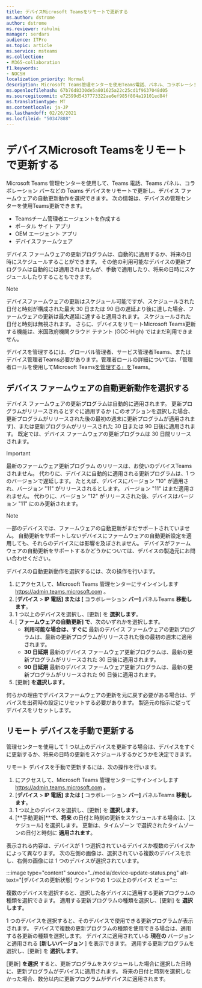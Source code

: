 ```yaml
---
title: デバイスMicrosoft Teamsをリモートで更新する
ms.author: dstrome
author: dstrome
ms.reviewer: rahulmi
manager: serdars
audience: ITPro
ms.topic: article
ms.service: msteams
ms.collection:
- M365-collaboration
f1.keywords:
- NOCSH
localization_priority: Normal
description: Microsoft Teams管理センターを使用Teams電話、パネル、コラボレーション バーをリモートTeams更新する
ms.openlocfilehash: 67b76d8330de5a801625a22c25cd1f9637048d05
ms.sourcegitcommit: e72599d5437773322ae6ef985f804a19101ed84f
ms.translationtype: MT
ms.contentlocale: ja-JP
ms.lasthandoff: 02/26/2021
ms.locfileid: "50347888"
---
```

# <a name="update-microsoft-teams-devices-remotely"></a>デバイスMicrosoft Teamsをリモートで更新する

Microsoft Teams 管理センターを使用して、Teams 電話、Teams パネル、コラボレーション バーなどの Teams デバイスをリモートで更新し、デバイス ファームウェアの自動更新動作を選択できます。 次の情報は、デバイスの管理センターを使用Teams更新できます。

- Teamsチーム管理者エージェントを作成する
- ポータル サイト アプリ
- OEM エージェント アプリ
- デバイスファームウェア

デバイス ファームウェアの更新プログラムは、自動的に適用するか、将来の日時にスケジュールすることができます。 その他の利用可能なデバイスの更新プログラムは自動的には適用されませんが、手動で適用したり、将来の日時にスケジュールしたりすることもできます。

> [!NOTE]
> デバイスファームウェアの更新はスケジュール可能ですが、スケジュールされた日付と時刻が構成された最大 30 日または 90 日の遅延より後に達した場合、ファームウェアの更新は最大遅延に達すると適用されます。 スケジュールされた日付と時刻は無視されます。 さらに、デバイスをリモートMicrosoft Teams更新する機能は、米国政府機関クラウド テナント (GCC-High) ではまだ利用できません。

デバイスを管理するには、グローバル管理者、サービス管理者Teams、またはデバイス管理者Teams必要があります。管理者ロールの詳細については、「管理者ロールを使用してMicrosoft Teams[を管理する」を](../using-admin-roles.md)Teams。

## <a name="choose-automatic-device-firmware-update-behavior"></a>デバイス ファームウェアの自動更新動作を選択する

デバイス ファームウェアの更新プログラムは自動的に適用されます。 更新プログラムがリリースされるとすぐに適用するか (このオプションを選択した場合、更新プログラムがリリースされた後の最初の週末に更新プログラムが適用されます)、または更新プログラムがリリースされた 30 日または 90 日後に適用されます。 既定では、デバイス ファームウェアの更新プログラムは 30 日間リリースされます。

> [!IMPORTANT]
> 最新のファームウェア更新プログラム のリリースは、お使いのデバイスTeamsされません。 代わりに、デバイスに自動的に適用される更新プログラムは、1 つのバージョンで遅延します。 たとえば、デバイスにバージョン "10" が適用され、バージョン "11" がリリースされるとします。 バージョン "11" はまだ適用されません。 代わりに、バージョン "12" がリリースされた後、デバイスはバージョン "11" にのみ更新されます。

> [!NOTE]
> 一部のデバイスでは、ファームウェアの自動更新がまだサポートされていません。 自動更新をサポートしないデバイスにファームウェアの自動更新設定を適用しても、それらのデバイスには影響を及ぼされません。 デバイスがファームウェアの自動更新をサポートするかどうかについては、デバイスの製造元にお問い合わせください。

デバイスの自動更新動作を選択するには、次の操作を行います。

1. にアクセスして、Microsoft Teams 管理センターにサインインします https://admin.teams.microsoft.com 。
2. [**デバイス**  >  **IP 電話] または [** コラボレーション **バー]** パネルTeams **移動します**。
3. 1 つ以上のデバイスを選択し、[更新] を **選択します**。
4. [ **ファームウェアの自動更新] で**、次のいずれかを選択します。
    - **利用可能な場合は、すぐに** 最新のデバイス ファームウェアの更新プログラムは、最新の更新プログラムがリリースされた後の最初の週末に適用されます。
    - **30 日延期** 最新のデバイス ファームウェア更新プログラムは、最新の更新プログラムがリリースされた 30 日後に適用されます。
    - **90 日延期** 最新のデバイス ファームウェア更新プログラムは、最新の更新プログラムがリリースされた 90 日後に適用されます。
5. [更新] **を選択します**。

何らかの理由でデバイスファームウェアの更新を元に戻す必要がある場合は、デバイスを出荷時の設定にリセットする必要があります。 製造元の指示に従ってデバイスをリセットします。  

## <a name="manually-update-remote-devices"></a>リモート デバイスを手動で更新する

管理センターを使用して 1 つ以上のデバイスを更新する場合は、デバイスをすぐに更新するか、将来の日時の更新をスケジュールするかどうかを決定できます。

リモート デバイスを手動で更新するには、次の操作を行います。

1. にアクセスして、Microsoft Teams 管理センターにサインインします https://admin.teams.microsoft.com 。
2. [**デバイス**  >  **IP 電話] または [** コラボレーション **バー]** パネルTeams **移動します**。
3. 1 つ以上のデバイスを選択し、[更新] を **選択します**。
4. [**手動更新]****で、将来** の日付と時刻の更新をスケジュールする場合は、[スケジュール] を選択します。 更新は、タイムゾーン で選択されたタイムゾーンの日付と時刻に **適用されます**。

表示される内容は、デバイスが 1 つ選択されているデバイスか複数のデバイスかによって異なります。 次の左側の画像は、選択されている複数のデバイスを示し、右側の画像には 1 つのデバイスが選択されています。

:::image type="content" source="../media/device-update-status.png" alt-text="[デバイスの更新状態] ウィンドウの 1 つ以上のデバイス ビュー":::

複数のデバイスを選択すると、選択した各デバイスに適用する更新プログラムの種類を選択できます。 適用する更新プログラムの種類を選択し、[更新] を **選択します**。

1 つのデバイスを選択すると、そのデバイスで使用できる更新プログラムが表示されます。 デバイスで複数の更新プログラムの種類を使用できる場合は、適用する各更新の種類を選択します。 デバイスに適用されている **現在の** バージョンと適用される **[新しいバージョン** ] を表示できます。 適用する更新プログラムを選択し、[更新] を **選択します**。

[更新] **を選択** すると、更新プログラムをスケジュールした場合に選択した日時に、更新プログラムがデバイスに適用されます。 将来の日付と時刻を選択しなかった場合、数分以内に更新プログラムがデバイスに適用されます。
